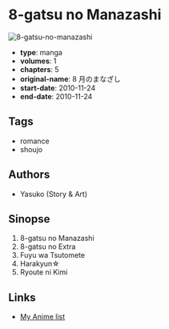# 8-gatsu no Manazashi

![8-gatsu-no-manazashi](https://cdn.myanimelist.net/images/manga/2/77241.jpg)

-   **type**: manga
-   **volumes**: 1
-   **chapters**: 5
-   **original-name**: 8 月のまなざし
-   **start-date**: 2010-11-24
-   **end-date**: 2010-11-24

## Tags

-   romance
-   shoujo

## Authors

-   Yasuko (Story & Art)

## Sinopse

1. 8-gatsu no Manazashi
2. 8-gatsu no Extra
3. Fuyu wa Tsutomete
4. Harakyun☆
5. Ryoute ni Kimi

## Links

-   [My Anime list](https://myanimelist.net/manga/43785/8-gatsu_no_Manazashi)
